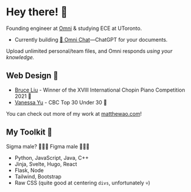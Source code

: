 # Hey there! 👋
Founding engineer at [Omni](https://omnilabs.ai/) & studying ECE at UToronto. 

- Currently building [💬 Omni Chat](https://omnilabs.ai/chat)—ChatGPT for your documents. 

Upload unlimited personal/team files, and Omni responds *using your knowledge.* 

## Web Design 🎨 

- [Bruce Liu](https://bruceliu.matthewao.com) - Winner of the XVIII International
Chopin Piano Competition 2021  🎼
- [Vanessa Yu](https://vanessayu.com) - CBC Top 30 Under 30  🎹

You can check out more of my work at [matthewao.com](https://matthewao.com)!

## My Toolkit 🧰 

Sigma male? 🙅🏻‍♂️ Figma male 🙋🏻‍♂️ 

- Python, JavaScript, Java, C++
- Jinja, Svelte, Hugo, React
- Flask, Node
- Tailwind, Bootstrap
- Raw CSS (quite good at centering `divs`, unfortunately 💀)
